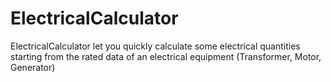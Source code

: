 # ElectricalCalculator
ElectricalCalculator let you quickly calculate some electrical quantities starting from the rated data of an electrical equipment (Transformer, Motor, Generator)
